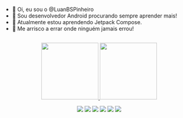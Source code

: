 - 👋 Oi, eu sou o @LuanBSPinheiro
- 👀 Sou desenvolvedor Android procurando sempre aprender mais!
- 🌱 Atualmente estou aprendendo Jetpack Compose.
- 💞️ Me arrisco a errar onde ninguém jamais errou!
##
 <div>
 <center>
   <a href="https://github.com/LuanBSPinheiro">
     <img height="150em" src="https://github-readme-stats.vercel.app/api?username=LuanBSPinheiro&show_icons=true&theme=blueberry&include_all_commits=true&count_private=true"/>
     <img height="150em" src="https://github-readme-stats.vercel.app/api/top-langs/?username=LuanBSPinheiro&theme=blueberry"/></a>
 </center>
  </div>
 <p align="center">
  <a href= "https://wa.me/5561985055826">
     <img src="https://img.shields.io/badge/WhatsApp-25D366?style=for-the-badge&logo=whatsapp&logoColor=white"></a>
   <a href="https://linkedin.com/in/luanbspinheiro">
     <img src="https://img.shields.io/badge/LinkedIn-0077B5?style=for-the-badge&logo=linkedin&logoColor=white"></a>
  <a href="mailto:luanspinheiro@gmail.com">
     <img src="https://img.shields.io/badge/Gmail-D14836?style=for-the-badge&logo=gmail&logoColor=white"></a>
  <a href="https://github.com/LuanBSPinheiro">
    <img src="https://img.shields.io/badge/GitHub-100000?style=for-the-badge&logo=github&logoColor=white"></a>
   <a href="https://kotlinlang.org">
    <img src="https://img.shields.io/badge/Android-3DDC84?style=for-the-badge&logo=android&logoColor=white"></a>
   <a href="https://kotlinlang.org">
    <img src="https://img.shields.io/badge/Kotlin-0095D5?&style=for-the-badge&logo=kotlin&logoColor=white"></a>
</p>
